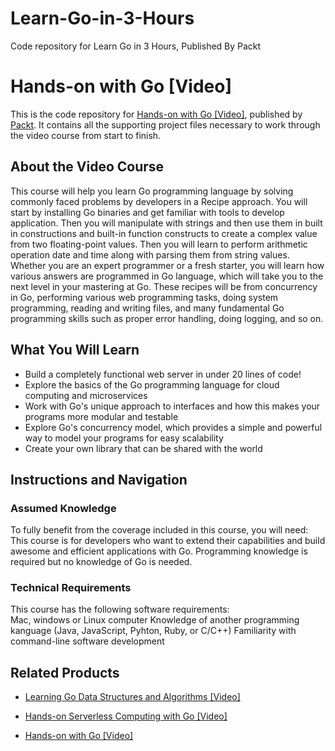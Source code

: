 # Learn-Go-in-3-Hours
Code repository for Learn Go in 3 Hours, Published By Packt
# Hands-on with Go  [Video]
This is the code repository for [Hands-on with Go  [Video]](https://www.packtpub.com/application-development/learn-go-3-hours-video?utm_source=github&utm_medium=repository&utm_campaign=9781788992053), published by [Packt](https://www.packtpub.com/?utm_source=github). It contains all the supporting project files necessary to work through the video course from start to finish.
## About the Video Course
This course will help you learn Go programming language by solving commonly faced problems by developers in a Recipe approach. You will start by installing Go binaries and get familiar with tools to develop application. Then you will manipulate with strings and then use them in built in constructions and built-in function constructs to create a complex value from two floating-point values. Then you will learn to perform arithmetic operation date and time along with parsing them from string values.
Whether you are an expert programmer or a fresh starter, you will learn how various answers are programmed in Go language, which will take you to the next level in your mastering at Go. These recipes will be from concurrency in Go, performing various web programming tasks, doing system programming, reading and writing files, and many fundamental Go programming skills such as proper error handling, doing logging, and so on.

<H2>What You Will Learn</H2>
<DIV class=book-info-will-learn-text>
<UL>
<LI> Build a completely functional web server in under 20 lines of code!
<LI>Explore the basics of the Go programming language for cloud computing and microservices
<LI> Work with Go's unique approach to interfaces and how this makes your programs more modular and testable
<LI>Explore Go's concurrency model, which provides a simple and powerful way to model your programs for easy scalability 
<LI>Create your own library that can be shared with the world </LI></UL></DIV>

## Instructions and Navigation
### Assumed Knowledge
To fully benefit from the coverage included in this course, you will need:<br/>
This course is for developers who want to extend their capabilities and build awesome and efficient applications with Go. Programming knowledge is required but no knowledge of Go is needed.
### Technical Requirements
This course has the following software requirements:<br/>
Mac, windows or Linux computer
Knowledge of another programming kanguage (Java, JavaScript, Pyhton, Ruby, or C/C++)
Familiarity with command-line software development

## Related Products
* [Learning Go Data Structures and Algorithms [Video]](https://www.packtpub.com/application-development/learning-go-data-structures-and-algorithms-video?utm_source=github&utm_medium=repository&utm_campaign=9781788392563)

* [Hands-on Serverless Computing with Go [Video]](https://www.packtpub.com/application-development/hands-serverless-computing-go-video?utm_source=github&utm_medium=repository&utm_campaign=9781789132830)

* [Hands-on with Go [Video]](https://www.packtpub.com/application-development/hands-go-video?utm_source=github&utm_medium=repository&utm_campaign=9781789132519)

